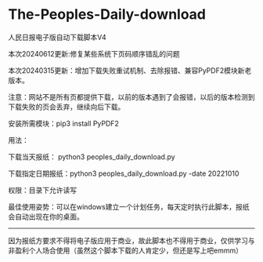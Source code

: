 # The-Peoples-Daily-download
人民日报电子版自动下载脚本V4  

本次20240612更新:修复某些系统下页码顺序错乱的问题


本次20240315更新：增加下载失败重试机制、去除报错、兼容PyPDF2模块新老版本。  

注意：网站不是所有页都提供下载，以前的版本遇到了会报错，以后的版本检测到下载失败的页会丢弃，继续向后下载。

安装所需模块：pip3 install PyPDF2

用法：

下载当天报纸： python3 peoples_daily_download.py 

下载指定日期报纸：python3 peoples_daily_download.py -date 20221010

权限：目录下允许读写

最佳使用姿势：可以在windows建立一个计划任务，每天定时执行此脚本，报纸会自动出现在你的桌面。

--------------------------

因为报纸方要求不得将电子版应用于商业，故此脚本也不得用于商业，仅供学习与非盈利个人场合使用（虽然这个脚本下载的人肯定少，但还是写上吧emmm）
